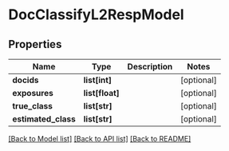 # DocClassifyL2RespModel

## Properties
Name | Type | Description | Notes
------------ | ------------- | ------------- | -------------
**docids** | **list[int]** |  | [optional] 
**exposures** | **list[float]** |  | [optional] 
**true_class** | **list[str]** |  | [optional] 
**estimated_class** | **list[str]** |  | [optional] 

[[Back to Model list]](../README.md#documentation-for-models) [[Back to API list]](../README.md#documentation-for-api-endpoints) [[Back to README]](../README.md)



